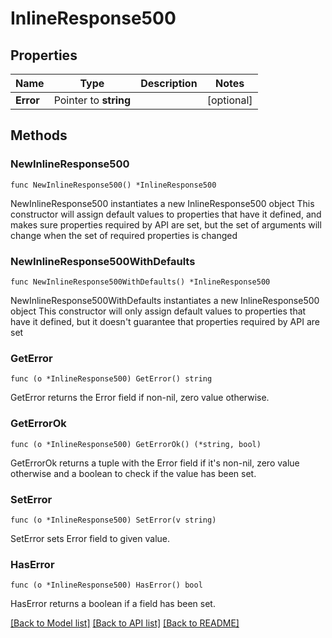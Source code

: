 # InlineResponse500

## Properties

Name | Type | Description | Notes
------------ | ------------- | ------------- | -------------
**Error** | Pointer to **string** |  | [optional] 

## Methods

### NewInlineResponse500

`func NewInlineResponse500() *InlineResponse500`

NewInlineResponse500 instantiates a new InlineResponse500 object
This constructor will assign default values to properties that have it defined,
and makes sure properties required by API are set, but the set of arguments
will change when the set of required properties is changed

### NewInlineResponse500WithDefaults

`func NewInlineResponse500WithDefaults() *InlineResponse500`

NewInlineResponse500WithDefaults instantiates a new InlineResponse500 object
This constructor will only assign default values to properties that have it defined,
but it doesn't guarantee that properties required by API are set

### GetError

`func (o *InlineResponse500) GetError() string`

GetError returns the Error field if non-nil, zero value otherwise.

### GetErrorOk

`func (o *InlineResponse500) GetErrorOk() (*string, bool)`

GetErrorOk returns a tuple with the Error field if it's non-nil, zero value otherwise
and a boolean to check if the value has been set.

### SetError

`func (o *InlineResponse500) SetError(v string)`

SetError sets Error field to given value.

### HasError

`func (o *InlineResponse500) HasError() bool`

HasError returns a boolean if a field has been set.


[[Back to Model list]](../README.md#documentation-for-models) [[Back to API list]](../README.md#documentation-for-api-endpoints) [[Back to README]](../README.md)


